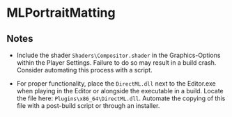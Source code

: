 # MLPortraitMatting

## Notes

- Include the shader `Shaders\Compositor.shader` in the Graphics-Options within the Player Settings. Failure to do so may result in a build crash. Consider automating this process with a script.

- For proper functionality, place the `DirectML.dll` next to the Editor.exe when playing in the Editor or alongside the executable in a build. Locate the file here: `Plugins\x86_64\DirectML.dll`. Automate the copying of this file with a post-build script or through an installer.
